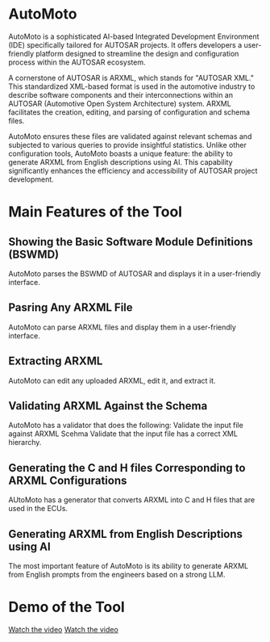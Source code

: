 # AutoMoto
AutoMoto is a sophisticated AI-based Integrated Development Environment (IDE) specifically tailored for AUTOSAR projects. It offers developers a user-friendly platform designed to streamline the design and configuration process within the AUTOSAR ecosystem.

A cornerstone of AUTOSAR is ARXML, which stands for "AUTOSAR XML." This standardized XML-based format is used in the automotive industry to describe software components and their interconnections within an AUTOSAR (Automotive Open System Architecture) system. ARXML facilitates the creation, editing, and parsing of configuration and schema files.

AutoMoto ensures these files are validated against relevant schemas and subjected to various queries to provide insightful statistics. Unlike other configuration tools, AutoMoto boasts a unique feature: the ability to generate ARXML from English descriptions using AI. This capability significantly enhances the efficiency and accessibility of AUTOSAR project development.

# Main Features of the Tool

## Showing the Basic Software Module Definitions (BSWMD)
AutoMoto parses the BSWMD of AUTOSAR and displays it in a user-friendly interface.

## Pasring Any ARXML File
AutoMoto can parse ARXML files and display them in a user-friendly interface.

## Extracting ARXML
AutoMoto can edit any uploaded ARXML, edit it, and extract it.

## Validating ARXML Against the Schema
AutoMoto has a validator that does the following:
Validate the input file against ARXML Scehma
Validate that the input file has a correct XML hierarchy. 

## Generating the C and H files Corresponding to ARXML Configurations
AUtoMoto has a generator that converts ARXML into C and H files that are used in the ECUs.

## Generating ARXML from English Descriptions using AI
The most important feature of AutoMoto is its ability to generate ARXML from English prompts from the engineers based on a strong LLM.

# Demo of the Tool
[Watch the video]([https://drive.google.com/file/d/FILE_ID/preview](https://drive.google.com/file/d/15FAXd-CQaj4FWOSdvOAJCujGx3Tn_AEr/view))
[Watch the video](https://drive.google.com/file/d/FILE_ID/preview)
